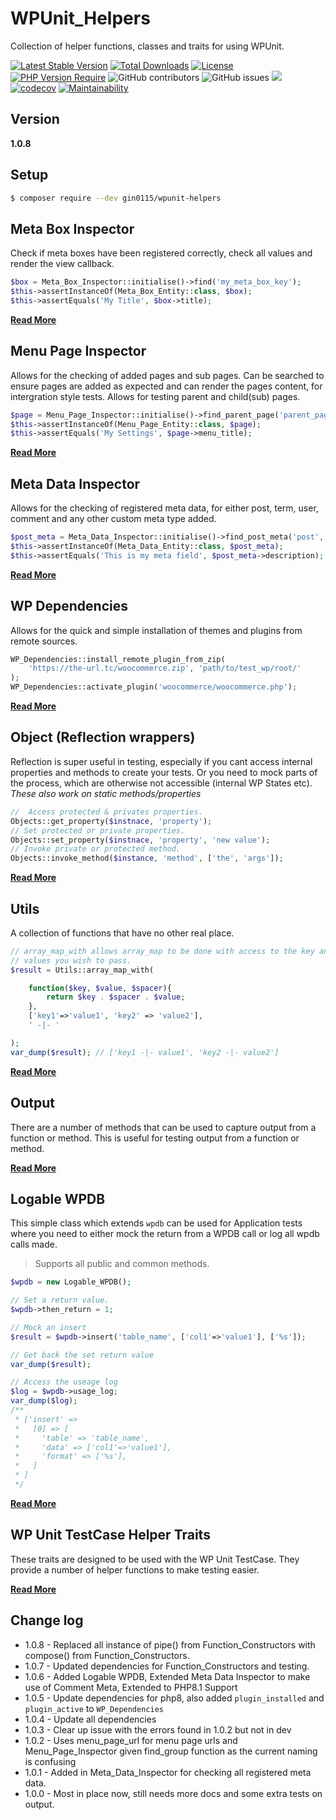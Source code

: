 # WPUnit_Helpers

Collection of helper functions, classes and traits for using WPUnit. 

[![Latest Stable Version](http://poser.pugx.org/gin0115/wpunit-helpers/v)](https://packagist.org/packages/gin0115/wpunit-helpers)
[![Total Downloads](http://poser.pugx.org/gin0115/wpunit-helpers/downloads)](https://packagist.org/packages/gin0115/wpunit-helpers)
[![License](http://poser.pugx.org/gin0115/wpunit-helpers/license)](https://packagist.org/packages/gin0115/wpunit-helpers)
[![PHP Version Require](http://poser.pugx.org/gin0115/wpunit-helpers/require/php)](https://packagist.org/packages/gin0115/wpunit-helpers)
![GitHub contributors](https://img.shields.io/github/contributors/gin0115/WPUnit_Helpers?label=Contributors)
![GitHub issues](https://img.shields.io/github/issues-raw/gin0115/WPUnit_Helpers)
![](https://github.com/gin0115/WPUnit_Helpers/workflows/GitHub_CI/badge.svg " ")
[![codecov](https://codecov.io/gh/gin0115/WPUnit_Helpers/branch/main/graph/badge.svg?token=0IFKfuE5Sf)](https://codecov.io/gh/gin0115/WPUnit_Helpers)
[![Maintainability](https://api.codeclimate.com/v1/badges/5d49d0d2ac54b59c84d3/maintainability)](https://codeclimate.com/github/gin0115/WPUnit_Helpers/maintainability)

## Version

**1.0.8**

## Setup

```bash
$ composer require --dev gin0115/wpunit-helpers
```

## Meta Box Inspector

Check if meta boxes have been registered correctly, check all values and render the view callback.

```php
$box = Meta_Box_Inspector::initialise()->find('my_meta_box_key');
$this->assertInstanceOf(Meta_Box_Entity::class, $box);
$this->assertEquals('My Title', $box->title);
```

**[Read More](docs/Meta_Box_Inspector.md)**

## Menu Page Inspector

Allows for the checking of added pages and sub pages. Can be searched to ensure pages are added as expected and can render the pages content, for intergration style tests. Allows for testing parent and child(sub) pages.

```php
$page = Menu_Page_Inspector::initialise()->find_parent_page('parent_page_slug');
$this->assertInstanceOf(Menu_Page_Entity::class, $page);
$this->assertEquals('My Settings', $page->menu_title);
```

**[Read More](docs/Menu_Page_Inspector.md)**

## Meta Data Inspector

Allows for the checking of registered meta data, for either post, term, user, comment and any other custom meta type added.

```php
$post_meta = Meta_Data_Inspector::initialise()->find_post_meta('post', 'my_key');
$this->assertInstanceOf(Meta_Data_Entity::class, $post_meta);
$this->assertEquals('This is my meta field', $post_meta->description);
```

**[Read More](docs/Meta_Data_Inspector.md)**

## WP Dependencies

Allows for the quick and simple installation of themes and plugins from remote sources.

```php
WP_Dependencies::install_remote_plugin_from_zip(
    'https://the-url.tc/woocommerce.zip', 'path/to/test_wp/root/'
);
WP_Dependencies::activate_plugin('woocommerce/woocommerce.php');
```

**[Read More](docs/WP_Dependencies.md)**

## Object (Reflection wrappers)

Reflection is super useful in testing, especially if you cant access internal properties and methods to create your tests. Or you need to mock parts of the process, which are otherwise not accessible (internal WP States etc).
_These also work on static methods/properties_

```php
//  Access protected & privates properties.
Objects::get_property($instnace, 'property');
// Set protected or private properties.
Objects::set_property($instnace, 'property', 'new value');
// Invoke private or protected method.
Objects::invoke_method($instance, 'method', ['the', 'args']);
```

**[Read More](docs/Objects.md)**

## Utils 

A collection of functions that have no other real place.
```php 
// array_map_with allows array_map to be done with access to the key and as many other
// values you wish to pass.
$result = Utils::array_map_with( 

    function($key, $value, $spacer){
        return $key . $spacer . $value;
    }, 
    ['key1'=>'value1', 'key2' => 'value2'],
    ' -|- '

); 
var_dump($result); // ['key1 -|- value1', 'key2 -|- value2']

```
**[Read More](docs/Utils.md)**

## Output

There are a number of methods that can be used to capture output from a function or method. This is useful for testing output from a function or method.

**[Read More](docs/Output.md)**

## Logable WPDB

This simple class which extends `wpdb` can be used for Application tests where you need to either mock the return from a WPDB call or log all wpdb calls made.

> Supports all public and common methods.

```php
$wpdb = new Logable_WPDB();

// Set a return value.
$wpdb->then_return = 1;

// Mock an insert 
$result = $wpdb->insert('table_name', ['col1'=>'value1'], ['%s']);

// Get back the set return value
var_dump($result);

// Access the useage log
$log = $wpdb->usage_log;
var_dump($log);
/**
 * ['insert' => 
 *   [0] => [
 *     'table' => 'table_name',
 *     'data' => ['col1'=>'value1'],
 *     'format' => ['%s'],
 *   ]
 * ]
 */
```
**[Read More](docs/Utils.md)**

## WP Unit TestCase Helper Traits

These traits are designed to be used with the WP Unit TestCase. They provide a number of helper functions to make testing easier.

**[Read More](docs/WP_Unit_TestCase_Helper_Traits.md)**

## Change log
* 1.0.8 - Replaced all instance of pipe() from Function_Constructors with compose() from Function_Constructors.
* 1.0.7 - Updated dependencies for Function_Constructors and testing.
* 1.0.6 - Added Logable WPDB, Extended Meta Data Inspector to make use of Comment Meta, Extended to PHP8.1 Support
* 1.0.5 - Update dependencies for php8, also added `plugin_installed` and `plugin_active` to `WP_Dependencies`
* 1.0.4 - Update all dependencies
* 1.0.3 - Clear up issue with the errors found in 1.0.2 but not in dev
* 1.0.2 - Uses menu_page_url for menu page urls and Menu_Page_Inspector given find_group function as the current naming is confusing
* 1.0.1 - Added in Meta_Data_Inspector for checking all registered meta data.
* 1.0.0 - Most in place now, still needs more docs and some extra tests on output.
